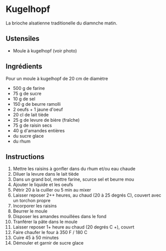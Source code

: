# Kugelhopf

La brioche alsatienne traditionelle du diamnche matin.

## Ustensiles

- Moule à kugelhopf (voir photo)

## Ingrédients

Pour un moule à kugelhopf de 20 cm de diamètre
- 500 g de farine
- 75 g de sucre
- 10 g de sel
- 150 g de beurre ramolli
- 2 oeufs + 1 jaune d'oeuf
- 20 cl de lait tiède 
- 25 g de levure de bière (fraîche)
- 75 g de raisin secs
- 40 g d'amandes entières
- du sucre glace
- du rhum

## Instructions

1. Mettre les raisins à gonfler dans du rhum et/ou eau chaude
1. Diluer la levure dans le lait tiède
1. Dans un grand bol, mettre farine, scurce sel et beurre mou
1. Ajouter le liquide et les oeufs
1. Pétrir 20 à la cuiller ou 5 min au mixer
1. Laisser reposer 2++ heures, au chaud (20 à 25 degrés C), couvert avec un torchon propre
1. Incorporer les raisins
1. Beurrer le moule
1. Disposer les amandes mouillées dans le fond
1. Tranférer la pâte dans le moule
1. Laisser reposer 1+ heure au chaud (20 degrés C +), couvrt
1. Faire chaufer le four à 350 F / 180 C
1. Cuire 45 à 50 minutes
1. Démouler et garnir de sucre glace

